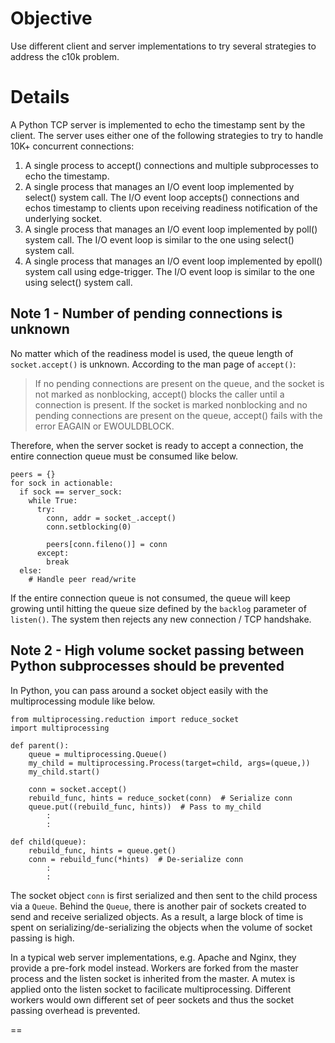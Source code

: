 Objective
==

Use different client and server implementations to try several strategies to address the c10k problem.


Details
==

A Python TCP server is implemented to echo the timestamp sent by the client. The server uses either one of the following strategies to try to handle 10K+ concurrent connections:

1. A single process to accept() connections and multiple subprocesses to echo the timestamp.
2. A single process that manages an I/O event loop implemented by select() system call. The I/O event loop accepts() connections and echos timestamp to clients upon receiving readiness notification of the underlying socket.
3. A single process that manages an I/O event loop implemented by poll() system call. The I/O event loop is similar to the one using select() system call.
4. A single process that manages an I/O event loop implemented by epoll() system call using edge-trigger. The I/O event loop is similar to the one using select() system call.


Note 1 - Number of pending connections is unknown
--

No matter which of the readiness model is used, the queue length of `socket.accept()` is unknown. According to the man page of `accept()`:

> If no pending connections are present on the queue, and the socket is not marked as nonblocking, accept() blocks the caller until a connection is present. If the socket is marked nonblocking and no pending connections are present on the queue, accept() fails with the error EAGAIN or EWOULDBLOCK.

Therefore, when the server socket is ready to accept a connection, the entire connection queue must be consumed like below.

    peers = {}
    for sock in actionable:
      if sock == server_sock:
        while True:
          try:
            conn, addr = socket_.accept()
            conn.setblocking(0)

            peers[conn.fileno()] = conn
          except:
            break
      else:
        # Handle peer read/write

If the entire connection queue is not consumed, the queue will keep growing until hitting the queue size defined by the `backlog` parameter of `listen()`. The system then rejects any new connection / TCP handshake.


Note 2 - High volume socket passing between Python subprocesses should be prevented
--

In Python, you can pass around a socket object easily with the multiprocessing module like below.

    from multiprocessing.reduction import reduce_socket
    import multiprocessing

    def parent():
        queue = multiprocessing.Queue()
        my_child = multiprocessing.Process(target=child, args=(queue,))
        my_child.start()

        conn = socket.accept()
        rebuild_func, hints = reduce_socket(conn)  # Serialize conn
        queue.put((rebuild_func, hints))  # Pass to my_child
            :
            :

    def child(queue):
        rebuild_func, hints = queue.get()
        conn = rebuild_func(*hints)  # De-serialize conn
            :
            :

The socket object `conn` is first serialized and then sent to the child process via a `Queue`. Behind the `Queue`, there is another pair of sockets created to send and receive serialized objects. As a result, a large block of time is spent on serializing/de-serializing the objects when the volume of socket passing is high.

In a typical web server implementations, e.g. Apache and Nginx, they provide a pre-fork model instead. Workers are forked from the master process and the listen socket is inherited from the master. A mutex is applied onto the listen socket to facilicate multiprocessing. Different workers would own different set of peer sockets and thus the socket passing overhead is prevented.



==
